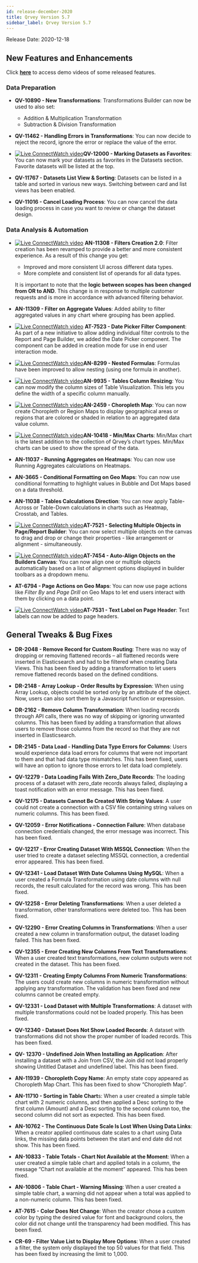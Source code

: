 ```yaml
---
id: release-december-2020
title: Qrvey Version 5.7
sidebar_label: Qrvey Version 5.7
---
```

<div style={{textAlign: "justify"}}>
Release Date: 2020-12-18 

## New Features and Enhancements 

Click <a href="/docs/next/video-training/release/version-5.7" target="_blank"> <strong>here</strong></a> to access demo videos of some released features.


### Data Preparation

* <strong>QV-10890 - New Transformations</strong>: Transformations Builder can now be used to also set:
  * Addition & Multiplication Transformation
  * Subtraction & Division Transformation

* **QV-11462 - Handling Errors in Transformations**: You can now decide to reject the record, ignore the error or replace the value of the error.

* <a href="/docs/video-training/release/version-5.7/#marking-datasets-as-favorites" target="_blank" className="tooltip"><img alt="Live Connect" src="https://s3.amazonaws.com/cdn.qrvey.com/documentation_assets/release-notes/video_icon.png#thumbnail-20" className="video-icon-png" /><span className="tooltiptext">Watch video</span></a><strong>QV-12000 - Marking Datasets as Favorites</strong>: You can now mark your datasets as favorites in the Datasets section. Favorite datasets will be listed at the top.

* <strong>QV-11767 - Datasets List View & Sorting</strong>: Datasets can be listed in a table and sorted in various new ways. Switching between card and list views has been enabled.

*  <strong>QV-11016 - Cancel Loading Process</strong>: You can now cancel the data loading process in case you want to review or change the dataset design.

### Data Analysis & Automation

* <a href="/docs/video-training/release/version-5.7/#filters-v20" target="_blank" className="tooltip"><img alt="Live Connect" src="https://s3.amazonaws.com/cdn.qrvey.com/documentation_assets/release-notes/video_icon.png#thumbnail-20" className="video-icon-png" /><span className="tooltiptext">Watch video</span></a> <strong>AN-11308 - Filters Creation 2.0</strong>: Filter creation has been revamped to provide a better and more consistent experience. As a result of this change you get: 
    * Improved and more consistent UI across different data types.
    * More complete and consistent list of operands for all data types.

    It is important to note that the **logic between scopes has been changed from OR to AND**. This change is in response to multiple customer requests and is more in accordance with advanced filtering behavior.  

*  <strong>AN-11309 - Filter on Aggregate Values</strong>: Added ability to filter aggregated values in any chart where grouping has been applied.

* <a href="/docs/video-training/release/version-5.7/#date-picker-filter-component" target="_blank" className="tooltip"><img alt="Live Connect" src="https://s3.amazonaws.com/cdn.qrvey.com/documentation_assets/release-notes/video_icon.png#thumbnail-20" className="video-icon-png" /><span className="tooltiptext">Watch video</span></a> <strong>AT-7523 - Date Picker Filter Component</strong>: As part of a new initiative to allow adding individual filter controls to the Report and Page Builder, we added the Date Picker component. The component can be added in creation mode for use in end user interaction mode. 

* <a href="/docs/video-training/release/version-5.7/#nested-formulas" target="_blank" className="tooltip"><img alt="Live Connect" src="https://s3.amazonaws.com/cdn.qrvey.com/documentation_assets/release-notes/video_icon.png#thumbnail-20" className="video-icon-png" /><span className="tooltiptext">Watch video</span></a><strong>AN-8299 - Nested Formulas</strong>: Formulas have been improved to allow nesting (using one formula in another).

* <a href="/docs/video-training/release/version-5.7/#column-resizing-on-tables" target="_blank" className="tooltip"><img alt="Live Connect" src="https://s3.amazonaws.com/cdn.qrvey.com/documentation_assets/release-notes/video_icon.png#thumbnail-20" className="video-icon-png" /><span className="tooltiptext">Watch video</span></a><strong>AN-9935 - Tables Column Resizing</strong>: You can now modify the column sizes of Table Visualization. This lets you define the width of a specific column manually.

* <a href="/docs/video-training/release/version-5.7/#choropleth-map" target="_blank" className="tooltip"><img alt="Live Connect" src="https://s3.amazonaws.com/cdn.qrvey.com/documentation_assets/release-notes/video_icon.png#thumbnail-20" className="video-icon-png" /><span className="tooltiptext">Watch video</span></a><strong>AN-2459 - Choropleth Map</strong>: You can now create Choropleth or Region Maps to display geographical areas or regions that are colored or shaded in relation to an aggregated data value column. 

* <a href="/docs/video-training/release/version-5.7/#min-max-charts" target="_blank" className="tooltip"><img alt="Live Connect" src="https://s3.amazonaws.com/cdn.qrvey.com/documentation_assets/release-notes/video_icon.png#thumbnail-20" className="video-icon-png" /><span className="tooltiptext">Watch video</span></a><strong>AN-10418 - Min/Max Charts</strong>: Min/Max chart is the latest addition to the collection of Qrvey’s chart types. Min/Max charts can be used to show the spread of the data. 

* **AN-11037 - Running Aggregates on Heatmaps**: You can now use Running Aggregates calculations on Heatmaps.

* **AN-3665 - Conditional Formatting on Geo Maps**: You can now use conditional formatting to highlight values in Bubble and Dot Maps based on a data threshold.


* **AN-11038 - Tables Calculations Direction**: You can now apply Table-Across or Table-Down calculations in charts such as Heatmap, Crosstab, and Tables.

* <a href="/docs/video-training/release/version-5.7/#select-multiple-objects-and-autoalign" target="_blank" className="tooltip"><img alt="Live Connect" src="https://s3.amazonaws.com/cdn.qrvey.com/documentation_assets/release-notes/video_icon.png#thumbnail-20" className="video-icon-png" /><span className="tooltiptext">Watch video</span></a><strong>AT-7521 - Selecting Multiple Objects in Page/Report Builder</strong>: You can now select multiple objects on the canvas to drag and drop or change their properties - like arrangement or alignment - simultaneously.

* <a href="/docs/video-training/release/version-5.7/#select-multiple-objects-and-autoalign" target="_blank" className="tooltip"><img alt="Live Connect" src="https://s3.amazonaws.com/cdn.qrvey.com/documentation_assets/release-notes/video_icon.png#thumbnail-20" className="video-icon-png" /><span className="tooltiptext">Watch video</span></a><strong>AT-7454 - Auto-Align Objects on the Builders Canvas</strong>: You can now align one or multiple objects automatically based on a list of alignment options displayed in builder toolbars as a dropdown menu.

* <strong>AT-6794 - Page Actions on Geo Maps</strong>: You can now use page actions like *Filter By* and *Page Drill* on Geo Maps to let end users interact with them by clicking on a data point.

* <a href="/docs/video-training/release/version-5.7/#text-labels-on-page-header" target="_blank" className="tooltip"><img alt="Live Connect" src="https://s3.amazonaws.com/cdn.qrvey.com/documentation_assets/release-notes/video_icon.png#thumbnail-20" className="video-icon-png" /><span className="tooltiptext">Watch video</span></a><strong>AT-7531 - Text Label on Page Header</strong>: Text labels can now be added to page headers.


## General Tweaks & Bug Fixes

* **DR-2048 - Remove Record for Custom Routing**: There was no way of dropping or removing flattened records – all flattened records were inserted in Elasticsearch and had to be filtered when creating Data Views. This has been fixed by adding a transformation to let users remove flattened records based on the defined conditions.

* **DR-2148 - Array Lookup - Order Results by Expression**: When using Array Lookup, objects could be sorted only by an attribute of the object. Now, users can also sort them by a Javascript function or expression.

* **DR-2162 - Remove Column Transformation**: When loading records through API calls, there was no way of skipping or ignoring unwanted columns. This has been fixed by adding a transformation that allows users to remove those columns from the record so that they are not inserted in Elasticsearch.

* **DR-2145 - Data Load - Handling Data Type Errors for Columns**: Users would experience data load errors for columns that were not important to them and that had data type mismatches. This has been fixed, users will have an option to ignore those errors to let data load completely.

* **QV-12279 - Data Loading Fails With Zero_Date Records**: The loading process of a dataset with zero_date records always failed, displaying a toast notification with an error message. This has been fixed.

* **QV-12175 - Datasets Cannot Be Created With String Values**: A user could not create a connection with a CSV file containing string values on numeric columns. This has been fixed.

* **QV-12059 - Error Notifications - Connection Failure**: When database connection credentials changed, the error message was incorrect. This has been fixed.

* **QV-12217 - Error Creating Dataset With MSSQL Connection**: When the user tried to create a dataset selecting MSSQL connection, a credential error appeared. This has been fixed.

* **QV-12341 - Load Dataset With Date Columns Using MySQL**: When a user created a Formula Transformation using date columns with null records, the result calculated for the record was wrong. This has been fixed.

* **QV-12258 - Error Deleting Transformations**: When a user deleted a transformation, other transformations were deleted too. This has been fixed.

* **QV-12290 - Error Creating Columns in Transformations**: When a user created a new column in transformation output, the dataset loading failed. This has been fixed.

* **QV-12355 - Error Creating New Columns From Text Transformations**: When a user created text transformations, new column outputs were not created in the dataset. This has been fixed.

* **QV-12311 - Creating Empty Columns From Numeric Transformations**: The users could create new columns in numeric transformation without applying any transformation. The validation has been fixed and new columns cannot be created empty.

* **QV-12331 - Load Dataset with Multiple Transformations**: A dataset with multiple transformations could not be loaded properly. This has been fixed.

* **QV-12340 - Dataset Does Not Show Loaded Records**: A dataset with transformations did not show the proper number of loaded records. This has been fixed.

* **QV- 12370 - Undefined Join When Installing an Application**: After installing a dataset with a Join from CSV, the Join did not load properly showing Untitled Dataset and undefined label. This has been fixed.

* **AN-11939 - Choropleth Copy Name**: An empty state copy appeared as Choropleth Map Chart. This has been fixed to show “Choropleth Map”.

* **AN-11710 - Sorting in Table Chart**s: When a user created a simple table chart with 2 numeric columns, and then applied a Desc sorting to the first column (Amount) and a Desc sorting to the second column too, the second column did not sort as expected. This has been fixed.

* **AN-10762 - The Continuous Date Scale Is Lost When Using Data Links**: When a creator applied continuous date scales to a chart using Data links, the missing data points between the start and end date did not show. This has been fixed.

* **AN-10833 - Table Totals - Chart Not Available at the Moment**: When a user created a simple table chart and applied totals in a column, the message “Chart not available at the moment” appeared. This has been fixed.

* **AN-10806 - Table Chart - Warning Missing**: When a user created a simple table chart, a warning did not appear when a total was applied to a non-numeric column. This has been fixed.

* **AT-7615 - Color Does Not Change**: When the creator chose a custom color by typing the desired value for font and background colors, the color did not change until the transparency had been modified. This has been fixed.

* **CR-69 - Filter Value List to Display More Options**: When a user created a filter, the system only displayed the top 50 values for that field. This has been fixed by increasing the limit to 1,000.

</div>